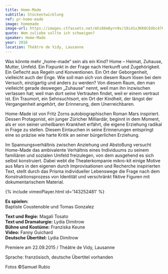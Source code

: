 ```yaml
---
title: Home-Made
subtitle: Stückentwicklung
ref: pr-home-made
image: homemade
image-url: https://images.ctfassets.net/mhi86m0yrn9x/19i41x3KK8CEUbc470zo6l/1c1084a3b8ee70f2a964cbf962a91179/homemade.jpg
quote: Wem zuliebe sollte ich schweigen?
speaker: Home-Made
year: 2016
location: Théâtre de Vidy, Lausanne
---
```


Was könnte mehr „home-made“ sein als ein Kind?
Home – Heimat, Zuhause, Mutter, Umfeld.
Ein Fixpunkt in der Frage nach Herkunft und Zugehörigkeit.
Ein Geflecht aus Regeln und Konventionen.
Ein Ort der Geborgenheit, vielleicht auch der Enge.
Wie soll man sich von diesem Raum lösen bei dem Versuch, einzigartig und anders zu werden?
Von diesem Raum, den man vielleicht gerade deswegen „Zuhause“ nennt, weil man ihn inzwischen verlassen hat; weil man dort seine Vertrauten findet, weil er einem vertraut ist.
Ein Traumort, ein Sehnsuchtsort, ein Ort der Kindheit, der längst der Vergangenheit angehört, der Erinnerung, dem Unerreichbaren.

Home-Made ist von Fritz Zorns autobiographischen Roman Mars inspiriert.
Dessen Protagonist, ein junger Züricher Milliardär, beginnt in dem Moment, als er von seiner unheilbaren Krankheit erfährt, die eigene Erziehung radikal in Frage zu stellen.
Diesem Eintauchen in seine Erinnerungen entspringt eine so präzise wie harte Kritik an seiner bürgerlichen Erziehung.

Im Spannungsverhältnis zwischen Anziehung und Abstoßung versucht Home-Made das ambivalente Verhältnis eines Individuums zu seinem familiären und sozialen Umfeld freizulegen, von dem ausgehend es sich selbst konstruiert.
Dabei webt die Theaterkompanie mikro-kit einige Motive aus Mars in den eigenen durch Improvisationen und Recherche inspirierten Text, stellt durch das Prisma individueller Lebenswege die Frage nach dem Konstruktionsprozess von Identität und verschränkt fiktive Figuren mit dokumentarischem Material.

{% include vimeoPlayer.html id='143252481' %}

**Es spielen:**  
Baptiste Coustenoble und Tomas Gonzalez

**Text und Regie:** Magali Tosato  
**Text und Dramaturgie:** Lydia Dimitrow  
**Bühne und Kostüme:** Franziska Keune  
**Video:** Fanny Guichard  
**Deutsche Übertitel:** Lydia Dimitrow  

Premiere am 22.09.2015 / Théâtre de Vidy, Lausanne

Sprache: französisch, deutsche Übertitel vorhanden

Fotos ©Samuel Rubio
